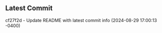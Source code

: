 
## Latest Commit
cf27f2d - Update README with latest commit info (2024-08-29 17:00:13 -0400) <Yunxi-Zhou>
